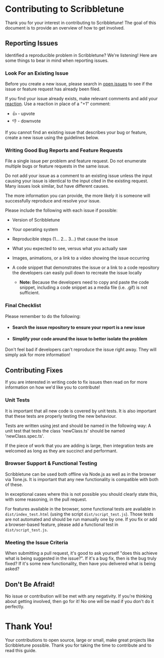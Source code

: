 # Contributing to Scribbletune

Thank you for your interest in contributing to Scribbletune! The goal of this document is to provide an overview of how to get involved.

## Reporting Issues

Identified a reproducible problem in Scribbletune? We're listening! Here are some things to bear in mind when reporting issues.

### Look For an Existing Issue

Before you create a new issue, please search in [open issues](https://github.com/scribbletune/scribbletune/issues) to see if the issue or feature request has already been filed.

If you find your issue already exists, make relevant comments and add your [reaction](https://github.com/blog/2119-add-reactions-to-pull-requests-issues-and-comments). Use a reaction in place of a "+1" comment:

- 👍 - upvote
- 👎 - downvote

If you cannot find an existing issue that describes your bug or feature, create a new issue using the guidelines below.

### Writing Good Bug Reports and Feature Requests

File a single issue per problem and feature request. Do not enumerate multiple bugs or feature requests in the same issue.

Do not add your issue as a comment to an existing issue unless the input causing your issue is identical to the input cited in the existing request. Many issues look similar, but have different causes.

The more information you can provide, the more likely it is someone will successfully reproduce and resolve your issue.

Please include the following with each issue if possible:

- Version of Scribbletune

- Your operating system

- Reproducible steps (1... 2... 3...) that cause the issue

- What you expected to see, versus what you actually saw

- Images, animations, or a link to a video showing the issue occurring

- A code snippet that demonstrates the issue or a link to a code repository the developers can easily pull down to recreate the issue locally

  - **Note:** Because the developers need to copy and paste the code snippet, including a code snippet as a media file (i.e. .gif) is not sufficient.

### Final Checklist

Please remember to do the following:

- #### Search the issue repository to ensure your report is a new issue

- #### Simplify your code around the issue to better isolate the problem

Don't feel bad if developers can't reproduce the issue right away. They will simply ask for more information!

## Contributing Fixes

If you are interested in writing code to fix issues then read on for more information on how we'd like you to contribute!

### Unit Tests

It is important that all new code is covered by unit tests. It is also important that these tests are properly testing the new behaviour.

Tests are written using jest and should be named in the following way:
A unit test that tests the class 'newClass.ts' should be named 'newClass.spec.ts'.

If the piece of work that you are adding is large, then integration tests are welcomed as long as they are succinct and performant.

### Browser Support & Functional Testing

Scribbletune can be used both offline via Node.js as well as in the browser via Tone.js. It is important that any new functionality is compatible with both of these.

In exceptional cases where this is not possible you should clearly state this, with some reasoning, in the pull request.

For features available in the browser, some functional tests are available in `dist/index_test.html` (using the script `dist/script_test.js`). Those tests are not automated and should be run manually one by one. If you fix or add a browser-based feature, please add a functional test in `dist/script_test.js`.

### Meeting the Issue Criteria

When submitting a pull request, it's good to ask yourself "does this achieve what is being suggested in the issue?". If it's a bug fix, then is the bug truly fixed? If it's some new functionality, then have you delivered what is being asked?

## Don't Be Afraid!

No issue or contribution will be met with any negativity. If you're thinking about getting involved, then go for it! No one will be mad if you don't do it perfectly.

# Thank You!

Your contributions to open source, large or small, make great projects like Scribbletune possible. Thank you for taking the time to contribute and to read this guide.
